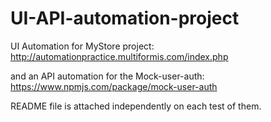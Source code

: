 # UI-API-automation-project
UI Automation for MyStore project:
http://automationpractice.multiformis.com/index.php

and an API automation for the Mock-user-auth:
https://www.npmjs.com/package/mock-user-auth

README file is attached independently on each test of them. 
